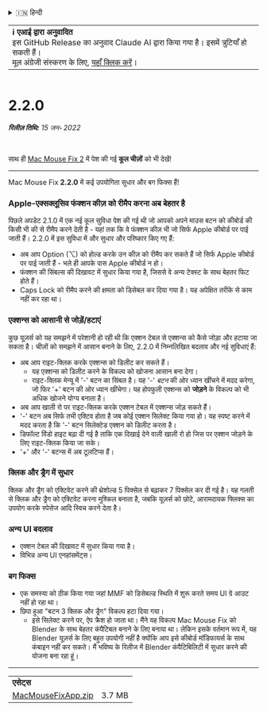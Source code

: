 <details>
<summary>🇮🇳 हिन्दी</summary>

[🇬🇧 English (GitHub)](https://github.com/noah-nuebling/mac-mouse-fix/releases/tag/2.2.0)\
[🇦🇩 Català](https://redirect.macmousefix.com/?target=mmf-release&tag=2.2.0&locale=ca)\
[🇩🇪 Deutsch](https://redirect.macmousefix.com/?target=mmf-release&tag=2.2.0&locale=de)\
[🇪🇸 Español](https://redirect.macmousefix.com/?target=mmf-release&tag=2.2.0&locale=es)\
[🇫🇷 Français](https://redirect.macmousefix.com/?target=mmf-release&tag=2.2.0&locale=fr)\
[🇮🇩 Indonesia](https://redirect.macmousefix.com/?target=mmf-release&tag=2.2.0&locale=id)\
[🇮🇹 Italiano](https://redirect.macmousefix.com/?target=mmf-release&tag=2.2.0&locale=it)\
[🇭🇺 Magyar](https://redirect.macmousefix.com/?target=mmf-release&tag=2.2.0&locale=hu)\
[🇳🇱 Nederlands](https://redirect.macmousefix.com/?target=mmf-release&tag=2.2.0&locale=nl)\
[🇵🇱 Polski](https://redirect.macmousefix.com/?target=mmf-release&tag=2.2.0&locale=pl)\
[🇧🇷 Português (Brasil)](https://redirect.macmousefix.com/?target=mmf-release&tag=2.2.0&locale=pt-BR)\
[🇵🇹 Português (Portugal)](https://redirect.macmousefix.com/?target=mmf-release&tag=2.2.0&locale=pt-PT)\
[🇷🇴 Română](https://redirect.macmousefix.com/?target=mmf-release&tag=2.2.0&locale=ro)\
[🇸🇪 Svenska](https://redirect.macmousefix.com/?target=mmf-release&tag=2.2.0&locale=sv)\
[🇻🇳 Tiếng Việt](https://redirect.macmousefix.com/?target=mmf-release&tag=2.2.0&locale=vi)\
[🇹🇷 Türkçe](https://redirect.macmousefix.com/?target=mmf-release&tag=2.2.0&locale=tr)\
[🇨🇿 Čeština](https://redirect.macmousefix.com/?target=mmf-release&tag=2.2.0&locale=cs)\
[🇬🇷 Ελληνικά](https://redirect.macmousefix.com/?target=mmf-release&tag=2.2.0&locale=el)\
[🇷🇺 Русский](https://redirect.macmousefix.com/?target=mmf-release&tag=2.2.0&locale=ru)\
[🇺🇦 Українська](https://redirect.macmousefix.com/?target=mmf-release&tag=2.2.0&locale=uk)\
[🇮🇱 עברית](https://redirect.macmousefix.com/?target=mmf-release&tag=2.2.0&locale=he)\
[🇸🇦 العربية](https://redirect.macmousefix.com/?target=mmf-release&tag=2.2.0&locale=ar)\
**🇮🇳 हिन्दी**\
[🇹🇭 ไทย](https://redirect.macmousefix.com/?target=mmf-release&tag=2.2.0&locale=th)\
[🇨🇳 中文 (简体)](https://redirect.macmousefix.com/?target=mmf-release&tag=2.2.0&locale=zh-Hans)\
[🇨🇳 中文 (繁體)](https://redirect.macmousefix.com/?target=mmf-release&tag=2.2.0&locale=zh-Hant)\
[🇭🇰 中文（香港)](https://redirect.macmousefix.com/?target=mmf-release&tag=2.2.0&locale=zh-HK)\
[🇯🇵 日本語](https://redirect.macmousefix.com/?target=mmf-release&tag=2.2.0&locale=ja)\
[🇰🇷 한국어](https://redirect.macmousefix.com/?target=mmf-release&tag=2.2.0&locale=ko)\
[Help translate Mac Mouse Fix to different languages!](https://github.com/noah-nuebling/mac-mouse-fix/discussions/731)
</details>
<table align=><td>
<b>ℹ️ एआई द्वारा अनुवादित</b><br>
इस GitHub Release का अनुवाद Claude AI द्वारा किया गया है। इसमें त्रुटियाँ हो सकती हैं।<br>
मूल अंग्रेजी संस्करण के लिए, <a href="https://github.com/noah-nuebling/mac-mouse-fix/releases/tag/2.2.0">यहाँ क्लिक करें</a>।
</td></table>

<table></table>

# 2.2.0
***रिलीज़ तिथि:** 15 जन॰ 2022*

<br>

साथ ही [Mac Mouse Fix 2](https://redirect.macmousefix.com/?target=mmf-release&tag=2.0.0&locale=hi) में पेश की गई **कूल चीज़ों** को भी देखें!

---

Mac Mouse Fix **2.2.0** में कई उपयोगिता सुधार और बग फिक्स हैं!

### Apple-एक्सक्लूसिव फंक्शन कीज़ को रीमैप करना अब बेहतर है

पिछले अपडेट 2.1.0 में एक नई कूल सुविधा पेश की गई थी जो आपको अपने माउस बटन को कीबोर्ड की किसी भी की से रीमैप करने देती है - यहां तक कि वे फंक्शन कीज़ भी जो सिर्फ Apple कीबोर्ड पर पाई जाती हैं। 2.2.0 में इस सुविधा में और सुधार और परिष्कार किए गए हैं:

- अब आप Option (⌥) को होल्ड करके उन कीज़ को रीमैप कर सकते हैं जो सिर्फ Apple कीबोर्ड पर पाई जाती हैं - भले ही आपके पास Apple कीबोर्ड न हो।
- फंक्शन की सिंबल्स की दिखावट में सुधार किया गया है, जिससे वे अन्य टेक्स्ट के साथ बेहतर फिट होते हैं।
- Caps Lock को रीमैप करने की क्षमता को डिसेबल कर दिया गया है। यह अपेक्षित तरीके से काम नहीं कर रहा था।

### एक्शन्स को आसानी से जोड़ें/हटाएं

कुछ यूज़र्स को यह समझने में परेशानी हो रही थी कि एक्शन टेबल से एक्शन्स को कैसे जोड़ा और हटाया जा सकता है। चीज़ों को समझने में आसान बनाने के लिए, 2.2.0 में निम्नलिखित बदलाव और नई सुविधाएं हैं:

- अब आप राइट-क्लिक करके एक्शन्स को डिलीट कर सकते हैं।
  - यह एक्शन्स को डिलीट करने के विकल्प को खोजना आसान बना देगा।
  - राइट-क्लिक मेन्यू में '-' बटन का सिंबल है। यह '-' _बटन_ की ओर ध्यान खींचने में मदद करेगा, जो फिर '+' बटन की ओर ध्यान खींचेगा। यह होपफुली एक्शन्स को **जोड़ने** के विकल्प को भी अधिक खोजने योग्य बनाता है।
- अब आप खाली रो पर राइट-क्लिक करके एक्शन टेबल में एक्शन्स जोड़ सकते हैं।
- '-' बटन अब सिर्फ तभी एक्टिव होता है जब कोई एक्शन सिलेक्ट किया गया हो। यह स्पष्ट करने में मदद करता है कि '-' बटन सिलेक्टेड एक्शन को डिलीट करता है।
- डिफॉल्ट विंडो हाइट बढ़ा दी गई है ताकि एक दिखाई देने वाली खाली रो हो जिस पर एक्शन जोड़ने के लिए राइट-क्लिक किया जा सके।
- '+' और '-' बटन्स में अब टूलटिप्स हैं।

### क्लिक और ड्रैग में सुधार

क्लिक और ड्रैग को एक्टिवेट करने की थ्रेशोल्ड 5 पिक्सेल से बढ़ाकर 7 पिक्सेल कर दी गई है। यह गलती से क्लिक और ड्रैग को एक्टिवेट करना मुश्किल बनाता है, जबकि यूज़र्स को छोटे, आरामदायक फ्लिक्स का उपयोग करके स्पेसेज आदि स्विच करने देता है।

### अन्य UI बदलाव

- एक्शन टेबल की दिखावट में सुधार किया गया है।
- विभिन्न अन्य UI एनहांसमेंट्स।

### बग फिक्स

- एक समस्या को ठीक किया गया जहां MMF को डिसेबल्ड स्थिति में शुरू करते समय UI ग्रे आउट नहीं हो रहा था।
- छिपा हुआ "बटन 3 क्लिक और ड्रैग" विकल्प हटा दिया गया।
  - इसे सिलेक्ट करने पर, ऐप क्रैश हो जाता था। मैंने यह विकल्प Mac Mouse Fix को Blender के साथ बेहतर कंपैटिबल बनाने के लिए बनाया था। लेकिन इसके वर्तमान रूप में, यह Blender यूज़र्स के लिए बहुत उपयोगी नहीं है क्योंकि आप इसे कीबोर्ड मॉडिफायर्स के साथ कंबाइन नहीं कर सकते। मैं भविष्य के रिलीज में Blender कंपैटिबिलिटी में सुधार करने की योजना बना रहा हूं।

---

<table align="start">
<tr>
    <td colspan=2>
        <b>एसेट्स</b>
    </td>
</tr>
<tr>
    <td><a href="https://github.com/noah-nuebling/mac-mouse-fix/releases/download/2.2.0/MacMouseFixApp.zip">MacMouseFixApp.zip</a></td>
    <td>3.7 MB</td>
</tr>
</table>